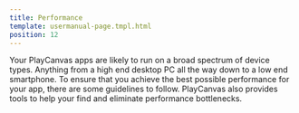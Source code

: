 ```yaml
---
title: Performance
template: usermanual-page.tmpl.html
position: 12
---
```


Your PlayCanvas apps are likely to run on a broad spectrum of device types. Anything from a high end desktop PC all the way down to a low end smartphone. To ensure that you achieve the best possible performance for your app, there are some guidelines to follow. PlayCanvas also provides tools to help your find and eliminate performance bottlenecks.

